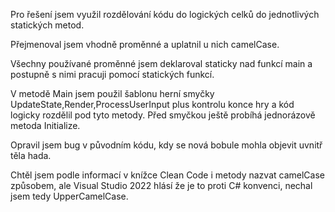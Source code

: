 Pro řešení jsem využil rozdělování kódu do logických celků do jednotlivých statických metod. 

Přejmenoval jsem vhodně proměnné a uplatnil u nich camelCase.

Všechny používané proměnné jsem deklaroval staticky nad funkcí main a postupně s nimi pracuji pomocí statických funkcí.

V metodě Main jsem použil šablonu herní smyčky UpdateState,Render,ProcessUserInput plus kontrolu konce hry a kód logicky rozdělil pod tyto metody. Před smyčkou ještě probíhá jednorázově metoda Initialize.

Opravil jsem bug v původním kódu, kdy se nová bobule mohla objevit uvnitř těla hada.

Chtěl jsem podle informací v knížce Clean Code i metody nazvat camelCase způsobem, ale Visual Studio 2022 hlásí že je to proti C# konvenci, nechal jsem tedy UpperCamelCase.

